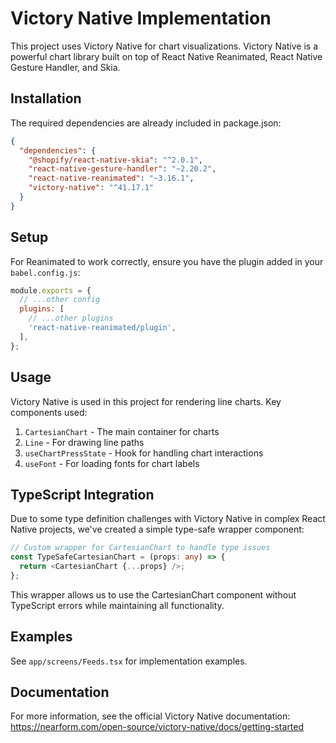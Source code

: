 # Victory Native Implementation

This project uses Victory Native for chart visualizations. Victory Native is a powerful chart library built on top of React Native Reanimated, React Native Gesture Handler, and Skia.

## Installation

The required dependencies are already included in package.json:

```json
{
  "dependencies": {
    "@shopify/react-native-skia": "^2.0.1",
    "react-native-gesture-handler": "~2.20.2",
    "react-native-reanimated": "~3.16.1",
    "victory-native": "^41.17.1"
  }
}
```

## Setup

For Reanimated to work correctly, ensure you have the plugin added in your `babel.config.js`:

```javascript
module.exports = {
  // ...other config
  plugins: [
    // ...other plugins
    'react-native-reanimated/plugin',
  ],
};
```

## Usage

Victory Native is used in this project for rendering line charts. Key components used:

1. `CartesianChart` - The main container for charts
2. `Line` - For drawing line paths
3. `useChartPressState` - Hook for handling chart interactions
4. `useFont` - For loading fonts for chart labels

## TypeScript Integration

Due to some type definition challenges with Victory Native in complex React Native projects, we've created a simple type-safe wrapper component:

```typescript
// Custom wrapper for CartesianChart to handle type issues
const TypeSafeCartesianChart = (props: any) => {
  return <CartesianChart {...props} />;
};
```

This wrapper allows us to use the CartesianChart component without TypeScript errors while maintaining all functionality.

## Examples

See `app/screens/Feeds.tsx` for implementation examples.

## Documentation

For more information, see the official Victory Native documentation:
https://nearform.com/open-source/victory-native/docs/getting-started
